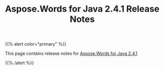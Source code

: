 ﻿---
title: Aspose.Words for Java 2.4.1 Release Notes
second_title: Aspose.Words for Java
articleTitle: Aspose.Words for Java 2.4.1 Release Notes
linktitle: Aspose.Words for Java 2.4.1 Release Notes
description: "Aspose.Words for Java 2.4.1 Release Notes – the latest updates and fixes."
type: docs
weight: 30
url: /java/aspose-words-for-java-2-4-1-release-notes/
---

{{% alert color="primary" %}}

This page contains release notes for [Aspose.Words for Java 2.4.1](https://downloads.aspose.com/words/java/new-releases/aspose.words-for-java-2.4.1/)

{{% /alert %}}
